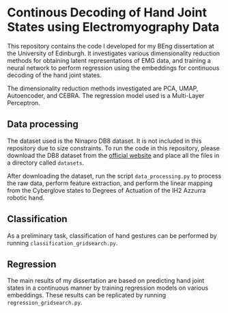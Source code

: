 # Continous Decoding of Hand Joint States using Electromyography Data

This repository contains the code I developed for my BEng dissertation at the University of Edinburgh. It investigates various dimensionality reduction methods for obtaining latent representations of EMG data, and training a neural network to perform regression using the embeddings for continuous decoding of the hand joint states.

The dimensionality reduction methods investigated are PCA, UMAP, Autoencoder, and CEBRA. The regression model used is a Multi-Layer Perceptron. 

## Data processing
The dataset used is the Ninapro DB8 dataset. It is not included in this repository due to size constraints. To run the code in this repository, please download the DB8 dataset from the [official website](https://ninapro.hevs.ch/instructions/DB8.html) and place all the files in a directory called `datasets`.

After downloading the dataset, run the script `data_processing.py` to process the raw data, perform feature extraction, and perform the linear mapping from the Cyberglove states to Degrees of Actuation of the IH2 Azzurra robotic hand.


## Classification
As a preliminary task, classification of hand gestures can be performed by running `classification_gridsearch.py`. 

## Regression
The main results of my dissertation are based on predicting hand joint states in a continuous manner by training regression models on various embeddings. These results can be replicated by running `regression_gridsearch.py`. 
